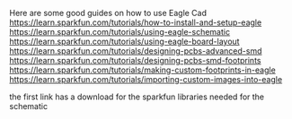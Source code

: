 Here are some good guides on how to use Eagle Cad  
https://learn.sparkfun.com/tutorials/how-to-install-and-setup-eagle  
https://learn.sparkfun.com/tutorials/using-eagle-schematic  
https://learn.sparkfun.com/tutorials/using-eagle-board-layout  
https://learn.sparkfun.com/tutorials/designing-pcbs-advanced-smd  
https://learn.sparkfun.com/tutorials/designing-pcbs-smd-footprints  
https://learn.sparkfun.com/tutorials/making-custom-footprints-in-eagle  
https://learn.sparkfun.com/tutorials/importing-custom-images-into-eagle  

the first link has a download for the sparkfun libraries needed for the schematic
